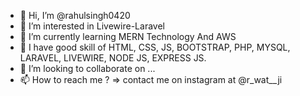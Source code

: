 - 👋 Hi, I’m @rahulsingh0420
- 👀 I’m interested in Livewire-Laravel  
- 🌱 I’m currently learning MERN Technology And AWS
- 🌱 I have good skill of HTML, CSS, JS, BOOTSTRAP, PHP, MYSQL, LARAVEL, LIVEWIRE, NODE JS, EXPRESS JS.  
- 💞️ I’m looking to collaborate on ...
- 📫 How to reach me ? => contact me on instagram at @r_wat__ji 

<!---
rahulsingh0420/rahulsingh0420 is a ✨ special ✨ repository because its `README.md` (this file) appears on your GitHub profile.
You can click the Preview link to take a look at your changes.
--->
